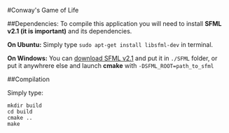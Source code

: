 #Conway's Game of Life

##Dependencies:
To compile this application you will need to install **SFML v2.1 (it is important)** and its dependencies.

**On Ubuntu:**
Simply type `sudo apt-get install libsfml-dev` in terminal.

**On Windows:**
You can [download SFML v2.1](http://www.sfml-dev.org/download/sfml/2.1/) and put it in `./SFML` folder, or put it anywhrere else and launch **cmake** with `-DSFML_ROOT=path_to_sfml`

##Compilation

Simply type:
```
mkdir build
cd build
cmake ..
make
``` 